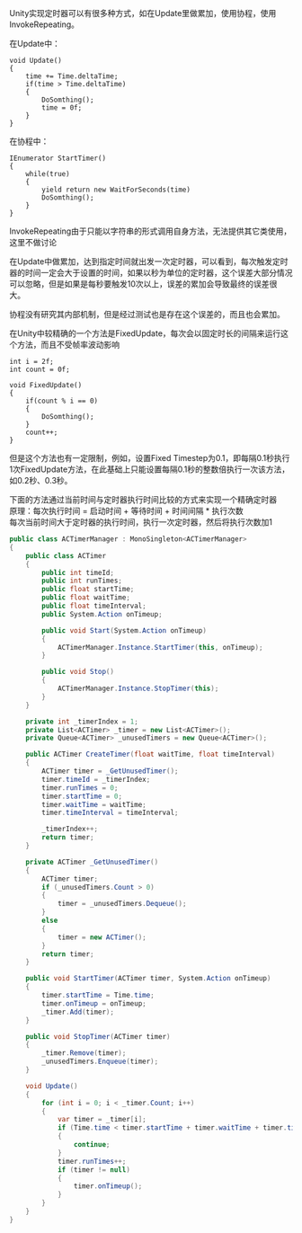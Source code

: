 Unity实现定时器可以有很多种方式，如在Update里做累加，使用协程，使用InvokeRepeating。

在Update中：

```
void Update()
{
    time += Time.deltaTime;
    if(time > Time.deltaTime)
    {
        DoSomthing();
        time = 0f;
    }
}
```

在协程中：

```
IEnumerator StartTimer()
{
    while(true)
    {
        yield return new WaitForSeconds(time)
        DoSomthing();
    }
}
```

InvokeRepeating由于只能以字符串的形式调用自身方法，无法提供其它类使用，这里不做讨论

在Update中做累加，达到指定时间就出发一次定时器，可以看到，每次触发定时器的时间一定会大于设置的时间，如果以秒为单位的定时器，这个误差大部分情况可以忽略，但是如果是每秒要触发10次以上，误差的累加会导致最终的误差很大。

协程没有研究其内部机制，但是经过测试也是存在这个误差的，而且也会累加。

在Unity中较精确的一个方法是FixedUpdate，每次会以固定时长的间隔来运行这个方法，而且不受帧率波动影响

```
int i = 2f;
int count = 0f;

void FixedUpdate()
{
    if(count % i == 0)
    {
        DoSomthing();
    }
    count++;
}
```

但是这个方法也有一定限制，例如，设置Fixed Timestep为0.1，即每隔0.1秒执行1次FixedUpdate方法，在此基础上只能设置每隔0.1秒的整数倍执行一次该方法，如0.2秒、0.3秒。

下面的方法通过当前时间与定时器执行时间比较的方式来实现一个精确定时器  
原理：每次执行时间 = 启动时间 + 等待时间 + 时间间隔 * 执行次数  
每次当前时间大于定时器的执行时间，执行一次定时器，然后将执行次数加1
```csharp
public class ACTimerManager : MonoSingleton<ACTimerManager>
{
    public class ACTimer
    {
        public int timeId;
        public int runTimes;
        public float startTime;
        public float waitTime;
        public float timeInterval;
        public System.Action onTimeup;

        public void Start(System.Action onTimeup)
        {
            ACTimerManager.Instance.StartTimer(this, onTimeup);
        }

        public void Stop()
        {
            ACTimerManager.Instance.StopTimer(this);
        }
    }

    private int _timerIndex = 1;
    private List<ACTimer> _timer = new List<ACTimer>();
    private Queue<ACTimer> _unusedTimers = new Queue<ACTimer>();

    public ACTimer CreateTimer(float waitTime, float timeInterval)
    {
        ACTimer timer = _GetUnusedTimer();
        timer.timeId = _timerIndex;
        timer.runTimes = 0;
        timer.startTime = 0;
        timer.waitTime = waitTime;
        timer.timeInterval = timeInterval;

        _timerIndex++;
        return timer;
    }

    private ACTimer _GetUnusedTimer()
    {
        ACTimer timer;
        if (_unusedTimers.Count > 0)
        {
            timer = _unusedTimers.Dequeue();
        }
        else
        {
            timer = new ACTimer();
        }
        return timer;
    }

    public void StartTimer(ACTimer timer, System.Action onTimeup)
    {
        timer.startTime = Time.time;
        timer.onTimeup = onTimeup;
        _timer.Add(timer);
    }

    public void StopTimer(ACTimer timer)
    {
        _timer.Remove(timer);
        _unusedTimers.Enqueue(timer);
    }

    void Update()
    {
        for (int i = 0; i < _timer.Count; i++)
        {
            var timer = _timer[i];
            if (Time.time < timer.startTime + timer.waitTime + timer.timeInterval * timer.runTimes)
            {
                continue;
            }
            timer.runTimes++;
            if (timer != null)
            {
                timer.onTimeup();
            }
        }
    }
}
```